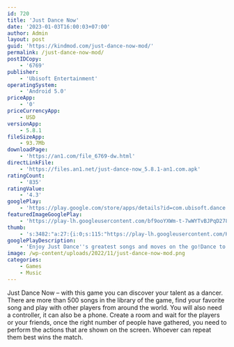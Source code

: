 ```yaml
---
id: 720
title: 'Just Dance Now'
date: '2023-01-03T16:00:03+07:00'
author: Admin
layout: post
guid: 'https://kindmod.com/just-dance-now-mod/'
permalink: /just-dance-now-mod/
postIDCopy:
    - '6769'
publisher:
    - 'Ubisoft Entertainment'
operatingSystem:
    - 'Android 5.0'
priceApp:
    - '0'
priceCurrencyApp:
    - USD
versionApp:
    - 5.8.1
fileSizeApp:
    - 93.7Mb
downloadPage:
    - 'https://an1.com/file_6769-dw.html'
directLinkFile:
    - 'https://files.an1.net/just-dance-now_5.8.1-an1.com.apk'
ratingCount:
    - '835'
ratingValue:
    - '4.3'
googlePlay:
    - 'https://play.google.com/store/apps/details?id=com.ubisoft.dance.JustDance'
featuredImageGooglePlay:
    - 'https://play-lh.googleusercontent.com/bf9ooYXWm-t-7wWYTvBJPqD278RvEWX9ttXjCsYUthyLpiSGDDU6iQGoswKxM3UnZAo'
thumb:
    - 's:3482:"a:27:{i:0;s:115:"https://play-lh.googleusercontent.com/HyfN-VkjfV0hRiz62ffZ-FTgZ_8w35l8OC51lFl64LUgmszwRr7ATW9puyt_GZ55bYc=w526-h296";i:1;s:114:"https://play-lh.googleusercontent.com/HYC5p11d3vk3ZWyA8MiUZDAZru15xcg6W7aobzQDrK35fB2moQ7VuHAJ3uitI6TVJg=w526-h296";i:2;s:116:"https://play-lh.googleusercontent.com/SOXaQb8QnD6aZNOQUqSfPVUPTWM8JHGUjctuO0kd-XoZO3wGsfXyg78kg0atF_VQcQFS=w526-h296";i:3;s:114:"https://play-lh.googleusercontent.com/p0Q1QQ_KKCdiDvZ8nDEPIu4oGKr9Zo3qDrVmOk8PKLAISdcW-X8gTLs4xv8nBO9lug=w526-h296";i:4;s:115:"https://play-lh.googleusercontent.com/dg7z95jpUsJo4rOtS3DTOt-qEYR63JMquGmcxIfmJ0hgXO-B4yBo7CH-J9aXYFNGTG4=w526-h296";i:5;s:115:"https://play-lh.googleusercontent.com/TNXaaG8oLyhSSmkkfTGVUBhuJAwGHBw3jj0rmYjvOK5hN0CHSKpgCuUNxjxFrNxZRIA=w526-h296";i:6;s:115:"https://play-lh.googleusercontent.com/hkWeGpmBfb3iH7me7SHmftR1kVhG4wzZCn4ZUBfaNU2CxQTYBwcKl__9AweSyiLJXBg=w526-h296";i:7;s:115:"https://play-lh.googleusercontent.com/7fGFmRpO13KzhWWSPj0K_dj8GP-4LoGPKtwBK2UrIZLuB-zy4Y39SfsqnvJzcbX_yCw=w526-h296";i:8;s:115:"https://play-lh.googleusercontent.com/FB7fFwhavo82jvHPpOMTzpvwt_fIHVS9hdvIHw5ZZFFPfdw6JmAgg7n_7zqGAnFxhBE=w526-h296";i:9;s:115:"https://play-lh.googleusercontent.com/gAiorsuCPlQ2bNNlJMrfU2YeFnu2pI_Z6dJFQYPhbl7KYTXTW_yCXZ45VrKwOFYDd7c=w526-h296";i:10;s:116:"https://play-lh.googleusercontent.com/TXZ3qJ3stw6ioL_NQ_a1EO9qOxw_s2FVtZPntjJrJONTCX6iJWfnL7iJHPeDTcVoJ-rz=w526-h296";i:11;s:115:"https://play-lh.googleusercontent.com/KC7EBjFkN5XSxmOqWEjISiHU5M-_o6HNirBcdB8Xd1fQNKuoNKvM4EYO8q-AfqtyVmI=w526-h296";i:12;s:115:"https://play-lh.googleusercontent.com/TMfTbjkZ7tNB5Gl1MxkKgWVQexLb-fnS_7g_d-ZxZgx0s6lZTyTNVr8Nyxid6rwYYQs=w526-h296";i:13;s:115:"https://play-lh.googleusercontent.com/CwbaD7C2jN7OjopKrbE7rfuATKCSRMJrBvkFXa89gOwFIBeDynAMXU__4HkqX0RSQfY=w526-h296";i:14;s:115:"https://play-lh.googleusercontent.com/zHWZQDr-hxHmVUculZPYU_pxiZ6AvwKh6lM2yl5MK4ApT4-0Rg9J6QENPB8k6YD2FGc=w526-h296";i:15;s:114:"https://play-lh.googleusercontent.com/_Gaq47sC63Usv87cyDUXAjezxJ6XWWhkUbnaLxbYOw3QgPTq93d9MfGueM-UySHjcw=w526-h296";i:16;s:116:"https://play-lh.googleusercontent.com/jX2BCfYxEFUASYokZ83x800poxfrZSlnTD21u0A5O1fW1h811CLBPuyStHJ_P7JTgWqP=w526-h296";i:17;s:114:"https://play-lh.googleusercontent.com/tj1-um7xTn3jFq7xG36vdcXe4ynAjwVUZ6Mw_F50saWJGBKOnq3goTNGNQrtHJDElA=w526-h296";i:18;s:115:"https://play-lh.googleusercontent.com/f9cNUrLaqJbjQUFYmMOglOSWiSxlz5t06MTdxdjP6PMoBJ8ZzfOLxQiz2Ok-VP3_vzE=w526-h296";i:19;s:115:"https://play-lh.googleusercontent.com/ylDnxq31Q9QTmGYGd3pfkWUypChtr4HTzZpiStGNbbx5eiznmsJdsn0kgyfePmhNomM=w526-h296";i:20;s:116:"https://play-lh.googleusercontent.com/iBNBF7MS9E_xd2JlkJ7cm9SI3A2OlA9ivqT_bvhjezuRE_j9W4PbsBS1FD5ufGNpeyuN=w526-h296";i:21;s:115:"https://play-lh.googleusercontent.com/gSFT5yFoZVuRBzRV6fNELMZuIA1yne9V-1jGyzFEGLzxP45e0Ls6zWc3FL7zRM2L7SE=w526-h296";i:22;s:115:"https://play-lh.googleusercontent.com/Ca4ju2Cg-OxT0nSMBddmSsrIO_trB4Tl1MCs8agAo2uILGCtxbJo51y2qzRXWDLhA1E=w526-h296";i:23;s:116:"https://play-lh.googleusercontent.com/vCtMMSiFyLMoDg9w-hX0fvFhXafTtQdLBke3NxwBiJVCLMGGNGqMQOHUmV4z53-msZNA=w526-h296";i:24;s:114:"https://play-lh.googleusercontent.com/VGhe7uDnNDQLnC2oMJeSKj7m7pxTE8X7V52W-8TTGr2sNH9S7cGB_rbsdBC15Hi9VQ=w526-h296";i:25;s:116:"https://play-lh.googleusercontent.com/MPd338hhCXM0Lu3bbLqyXf-sa5442k6WeipHs7oQ9C7Dnl14TlJbM7R60enKezOYbaNB=w526-h296";i:26;s:116:"https://play-lh.googleusercontent.com/Zr4T7oyDld_EhiRjLwa1tMSQa7oCTXp611eFzaYAKfcKPxLcey678etT9wsRITKLk3EZ=w526-h296";}";'
googlePlayDescription:
    - 'Enjoy Just Dance''s greatest songs and moves on the go!Dance to a free song every day! Get ready to dance to over 700+ top global hits from around the world, including the best tunes from the Just Dance 2022 console game!.Experience music from all over the world with awesome choreography and gameplay! Featuring tracks from your favorite chart-topping artists:.'
image: /wp-content/uploads/2022/11/just-dance-now-mod.png
categories:
    - Games
    - Music
---
```


Just Dance Now – with this game you can discover your talent as a dancer. There are more than 500 songs in the library of the game, find your favorite song and play with other players from around the world. You will also need a controller, it can also be a phone. Create a room and wait for the players or your friends, once the right number of people have gathered, you need to perform the actions that are shown on the screen. Whoever can repeat them best wins the match.